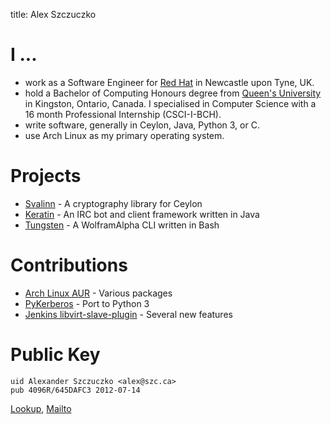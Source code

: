 title: Alex Szczuczko

# I ...
- work as a Software Engineer for [Red Hat](https://www.redhat.com/)  in Newcastle upon Tyne, UK.
- hold a Bachelor of Computing Honours degree from [Queen's University](http://queensu.ca/) in Kingston, Ontario, Canada. I specialised in Computer Science with a 16 month Professional Internship (CSCI-I-BCH).
- write software, generally in Ceylon, Java, Python 3, or C.
- use Arch Linux as my primary operating system.

# Projects
- [Svalinn](https://github.com/ASzc/svalinn) - A cryptography library for Ceylon
- [Keratin](https://github.com/ASzc/keratin-irc) - An IRC bot and client framework written in Java
- [Tungsten](https://github.com/ASzc/tungsten) - A WolframAlpha CLI written in Bash

# Contributions
- [Arch Linux AUR](https://aur.archlinux.org/packages/?SeB=m&K=ASzc) - Various packages
- [PyKerberos](https://trac.calendarserver.org/ticket/798) - Port to Python 3
- [Jenkins libvirt-slave-plugin](https://github.com/jenkinsci/libvirt-slave-plugin/commits/master?author=ASzc) - Several new features

# Public Key

    uid Alexander Szczuczko <alex@szc.ca>
    pub 4096R/645DAFC3 2012-07-14

[Lookup](https://pgp.mit.edu/pks/lookup?op=vindex&search=0xA90930E7645DAFC3), [Mailto](mailto:alex@szc.ca)
